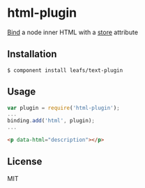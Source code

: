# html-plugin

  [Bind](https://github.com/bredele/data-binding) a node inner HTML with a [store](https://github.com/bredele/store) attribute

## Installation

    $ component install leafs/text-plugin

## Usage

```js
var plugin = require('html-plugin');
...
binding.add('html', plugin);
...
```

```html
<p data-html="description"></p>
```

## License

  MIT
